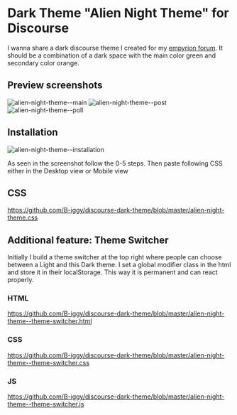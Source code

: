 # Dark Theme "Alien Night Theme" for Discourse

I wanna share a dark discourse theme I created for my [empyrion forum](https://forum.empyrion-homeworld.net).
It should be a combination of a dark space with the main color green and secondary color orange.

## Preview screenshots
![alien-night-theme--main](https://raw.githubusercontent.com/B-iggy/discourse-dark-theme/master/alien-night-theme--main.png)
![alien-night-theme--post](https://raw.githubusercontent.com/B-iggy/discourse-dark-theme/master/alien-night-theme--post.png)
![alien-night-theme--poll](https://raw.githubusercontent.com/B-iggy/discourse-dark-theme/master/alien-night-theme--poll.png)

## Installation
![alien-night-theme--installation](https://raw.githubusercontent.com/B-iggy/discourse-dark-theme/master/alien-night-theme--installation.png)

As seen in the screenshot follow the 0-5 steps. Then paste following CSS either in the Desktop view or Mobile view

## CSS
https://github.com/B-iggy/discourse-dark-theme/blob/master/alien-night-theme.css

## Additional feature: Theme Switcher
Initially I build a theme switcher at the top right where people can choose between a Light and this Dark theme.
I set a global modifier class in the html and store it in their localStorage. 
This way it is permanent and can react properly.

### HTML
https://github.com/B-iggy/discourse-dark-theme/blob/master/alien-night-theme--theme-switcher.html

### CSS
https://github.com/B-iggy/discourse-dark-theme/blob/master/alien-night-theme--theme-switcher.css

### JS
https://github.com/B-iggy/discourse-dark-theme/blob/master/alien-night-theme--theme-switcher.js
